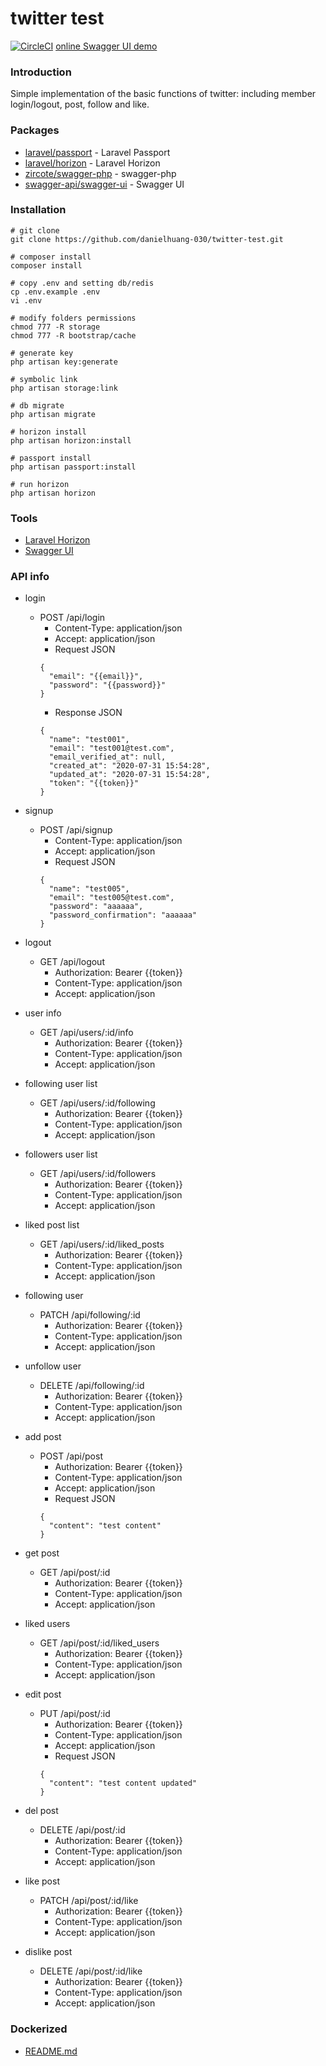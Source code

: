 # twitter test
[![CircleCI](https://circleci.com/gh/danielhuang-030/twitter-test/tree/master.svg?style=svg)](https://circleci.com/gh/danielhuang-030/twitter-test/tree/master)
[online Swagger UI demo](https://twitter-test.danielhuang030.ga/api-docs/)

### Introduction
Simple implementation of the basic functions of twitter: including member login/logout, post, follow and like.

### Packages
- [laravel/passport](https://github.com/laravel/passport) - Laravel Passport
- [laravel/horizon](https://github.com/laravel/horizon) - Laravel Horizon
- [zircote/swagger-php](https://github.com/zircote/swagger-php) - swagger-php
- [swagger-api/swagger-ui](https://github.com/swagger-api/swagger-ui) - Swagger UI

### Installation

```shell
# git clone
git clone https://github.com/danielhuang-030/twitter-test.git

# composer install
composer install

# copy .env and setting db/redis
cp .env.example .env
vi .env

# modify folders permissions
chmod 777 -R storage
chmod 777 -R bootstrap/cache

# generate key
php artisan key:generate

# symbolic link
php artisan storage:link

# db migrate
php artisan migrate

# horizon install
php artisan horizon:install

# passport install
php artisan passport:install

# run horizon
php artisan horizon

```
### Tools
 - [Laravel Horizon](http://localhost:12001/horizon/dashboard)
 - [Swagger UI](http://localhost:12001/api-docs/)

### API info

* login
  * POST /api/login
    * Content-Type: application/json
    * Accept: application/json
    * Request JSON
    ```
    {
      "email": "{{email}}",
      "password": "{{password}}"
    }
    ```
    * Response JSON
    ```
    {
      "name": "test001",
      "email": "test001@test.com",
      "email_verified_at": null,
      "created_at": "2020-07-31 15:54:28",
      "updated_at": "2020-07-31 15:54:28",
      "token": "{{token}}"
    }
    ```

* signup
  * POST /api/signup
    * Content-Type: application/json
    * Accept: application/json
    * Request JSON
    ```
    {
      "name": "test005",
      "email": "test005@test.com",
      "password": "aaaaaa",
      "password_confirmation": "aaaaaa"
    }
    ```

* logout
  * GET /api/logout
    * Authorization: Bearer {{token}}
    * Content-Type: application/json
    * Accept: application/json

* user info
  * GET /api/users/:id/info
    * Authorization: Bearer {{token}}
    * Content-Type: application/json
    * Accept: application/json

* following user list
  * GET /api/users/:id/following
    * Authorization: Bearer {{token}}
    * Content-Type: application/json
    * Accept: application/json

* followers user list
  * GET /api/users/:id/followers
    * Authorization: Bearer {{token}}
    * Content-Type: application/json
    * Accept: application/json

* liked post list
  * GET /api/users/:id/liked_posts
    * Authorization: Bearer {{token}}
    * Content-Type: application/json
    * Accept: application/json

* following user
  * PATCH /api/following/:id
    * Authorization: Bearer {{token}}
    * Content-Type: application/json
    * Accept: application/json

* unfollow user
  * DELETE /api/following/:id
    * Authorization: Bearer {{token}}
    * Content-Type: application/json
    * Accept: application/json

* add post
  * POST /api/post
    * Authorization: Bearer {{token}}
    * Content-Type: application/json
    * Accept: application/json
    * Request JSON
    ```
    {
      "content": "test content"
    }
    ```

* get post
  * GET /api/post/:id
    * Authorization: Bearer {{token}}
    * Content-Type: application/json
    * Accept: application/json

* liked users
  * GET /api/post/:id/liked_users
    * Authorization: Bearer {{token}}
    * Content-Type: application/json
    * Accept: application/json

* edit post
  * PUT /api/post/:id
    * Authorization: Bearer {{token}}
    * Content-Type: application/json
    * Accept: application/json
    * Request JSON
    ```
    {
      "content": "test content updated"
    }
    ```

* del post
  * DELETE /api/post/:id
    * Authorization: Bearer {{token}}
    * Content-Type: application/json
    * Accept: application/json

* like post
  * PATCH /api/post/:id/like
    * Authorization: Bearer {{token}}
    * Content-Type: application/json
    * Accept: application/json

* dislike post
  * DELETE /api/post/:id/like
    * Authorization: Bearer {{token}}
    * Content-Type: application/json
    * Accept: application/json

### Dockerized
- [README.md](https://github.com/danielhuang-030/twitter-test/blob/master/dockerize/README.md)
